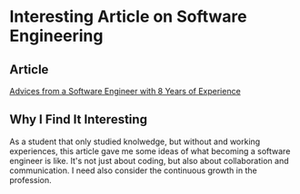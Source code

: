 # Interesting Article on Software Engineering

## Article

[Advices from a Software Engineer with 8 Years of Experience](https://medium.com/better-programming/advices-from-a-software-engineer-with-8-years-of-experience-8df5111d4d55)

## Why I Find It Interesting
As a student that only studied knolwedge, but without and working experiences, this article gave me some ideas of what becoming a software engineer is like. It's not just about coding, but also about collaboration and communication. I need also consider the continuous growth in the profession.